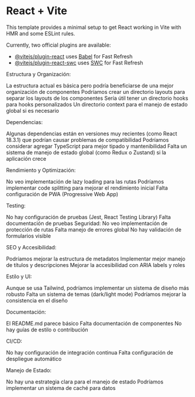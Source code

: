 # React + Vite

This template provides a minimal setup to get React working in Vite with HMR and some ESLint rules.

Currently, two official plugins are available:

- [@vitejs/plugin-react](https://github.com/vitejs/vite-plugin-react/blob/main/packages/plugin-react/README.md) uses [Babel](https://babeljs.io/) for Fast Refresh
- [@vitejs/plugin-react-swc](https://github.com/vitejs/vite-plugin-react-swc) uses [SWC](https://swc.rs/) for Fast Refresh


Estructura y Organización:

La estructura actual es básica pero podría beneficiarse de una mejor organización de componentes
Podríamos crear un directorio layouts para separar los layouts de los componentes
Sería útil tener un directorio hooks para hooks personalizados
Un directorio context para el manejo de estado global si es necesario

Dependencias:

Algunas dependencias están en versiones muy recientes (como React 18.3.1) que podrían causar problemas de compatibilidad
Podríamos considerar agregar TypeScript para mejor tipado y mantenibilidad
Falta un sistema de manejo de estado global (como Redux o Zustand) si la aplicación crece

Rendimiento y Optimización:

No veo implementación de lazy loading para las rutas
Podríamos implementar code splitting para mejorar el rendimiento inicial
Falta configuración de PWA (Progressive Web App)

Testing:

No hay configuración de pruebas (Jest, React Testing Library)
Falta documentación de pruebas
Seguridad:
No veo implementación de protección de rutas
Falta manejo de errores global
No hay validación de formularios visible

SEO y Accesibilidad:

Podríamos mejorar la estructura de metadatos
Implementar mejor manejo de títulos y descripciones
Mejorar la accesibilidad con ARIA labels y roles

Estilo y UI:

Aunque se usa Tailwind, podríamos implementar un sistema de diseño más robusto
Falta un sistema de temas (dark/light mode)
Podríamos mejorar la consistencia en el diseño

Documentación:

El README.md parece básico
Falta documentación de componentes
No hay guías de estilo o contribución

CI/CD:

No hay configuración de integración continua
Falta configuración de despliegue automático

Manejo de Estado:

No hay una estrategia clara para el manejo de estado
Podríamos implementar un sistema de caché para datos